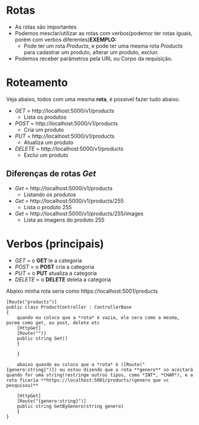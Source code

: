# Rotas

- As rotas são importantes
- Podemos mesclar/utilizar as rotas com verbos(podemor ter rotas iguais, porém com verbos diferentes)**EXEMPLO:**
    - Pode ter um rota *Products*, e pode ter uma mesma rota *Products* para cadastrar um produto, alterar um produto, excluir.
- Podemos receber parâmetros pela URL ou Corpo da requisição.

# Roteamento

Veja abaixo, todos com uma mesma **rota**, é possivel fazer tudo abaixo.

- *GET* = http://localhost:5000/v1/products
    - Lista os produtos
- *POST* = http://localhost:5000/v1/products
    - Cria um produto
- *PUT* = http://localhost:5000/v1/products
    - Atualiza um produto
- *DELETE* = http://localhost:5000/v1/products
    - Exclui um produto

## Diferenças de rotas *Get*

- *Get* = http://localhost:5000/v1/products
    - Listando os produtos
- *Get* = http://localhost:5000/v1/products/255
    - Lista o produto 255
- *Get* = http://localhost:5000/v1/products/255/images
    - Lista as imagens do produto 255

# Verbos (principais)

- *GET* = o **GET** le a categoria
- *POST* = o **POST** cria a categoria
- *PUT* = o **PUT** atualiza a categoria
- *DELETE* =  o **DELETE** deleta a categoria























Abaixo minha rota seria como https://localhost:5001/products


```Csharp
[Route("products")]
public class ProductController : ControllerBase
{
    quando eu coloco que a *rota* é vazia, ele sera como a mesma, porem como get, ou post, delete etc
    [HttpGet]
    [Route("")]
    public string Get()
    {

    }

    abaixo quando eu coloco que a *rota* é ([Route("{genero:string}")]) eu estou dizendo que a rota **genero** so aceitará quando for uma string(restringe outros tipos, como *INT*, *CHAR*), e a rota ficaria **https://localhost:5001/products/(genero que vc pesquisou)**

    [HttpGet]
    [Route("{genero:string}")]
    public string GetByGenero(string genero)
    {
}
```